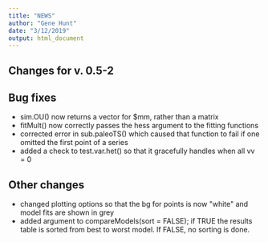 ```yaml
---
title: "NEWS"
author: "Gene Hunt"
date: "3/12/2019"
output: html_document
---
```




## Changes for v. 0.5-2

## Bug fixes
* sim.OU() now returns a vector for $mm, rather than a matrix
* fitMult() now correctly passes the hess argument to the fitting functions
* corrected error in sub.paleoTS() which caused that function to fail if one omitted the first point of a series
* added a check to test.var.het() so that it gracefully handles when all vv = 0


## Other changes
* changed plotting options so that the bg for points is now "white" and model fits are shown in grey
* added argument to compareModels(sort = FALSE); if TRUE the results table is sorted from best to worst model. If FALSE, no sorting is done.

